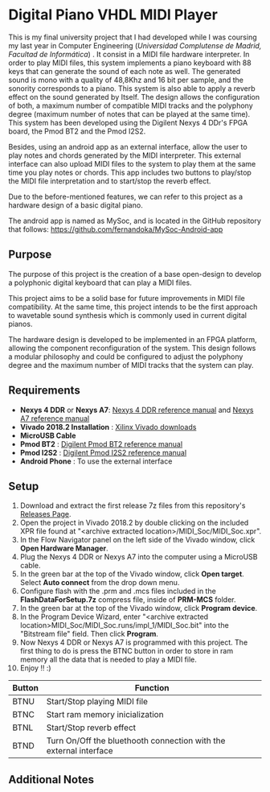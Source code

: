 # Digital Piano VHDL MIDI Player 

This is my final university project that I had developed while I was coursing my last year in Computer Engineering (*Universidad Complutense de Madrid, Facultad de Informática*) . It consist in a MIDI file hardware interpreter. In order to play MIDI files, this system implements a piano keyboard with 88 keys that can generate the sound of each note as well. The generated sound is mono with a quality of 48,8Khz and 16 bit per sample, and the sonority corresponds to a piano. This system is also able to apply a reverb effect on the sound generated by Itself. The design allows the configuration of both, a maximum number of compatible MIDI tracks and the polyphony degree (maximum number of notes that can be played at the same time). This system has been developed using the Digilent Nexys 4 DDr's FPGA board, the Pmod BT2 and the Pmod I2S2.

Besides, using an android app as an external interface, allow the user to play notes and chords generated by the MIDI interpreter. This external interface can also upload MIDI files to the system to play them at the same time you play notes or chords. This app includes two buttons to play/stop the MIDI file interpretation and to start/stop the reverb effect. 

Due to the before-mentioned features, we can refer to this project as a hardware design of a basic digital piano.

The android app is named as MySoc, and is located in the GitHub repository that follows: https://github.com/fernandoka/MySoc-Android-app


## Purpose

The purpose of this project is the creation of a base open-design to develop a polyphonic digital keyboard that can play a MIDI files. 

This project aims to be a solid base for future improvements in MIDI file compatibility. At the same time, this project intends to be the first approach to wavetable sound synthesis which is commonly used in current digital pianos. 

The hardware design is developed to be implemented in an FPGA platform, allowing the component reconfiguration of the system. This design follows a modular philosophy and could be configured to adjust the polyphony degree and the maximum number of MIDI tracks that the system can play.

## Requirements

* **Nexys 4 DDR** or **Nexys A7**: [Nexys 4 DDR reference manual](https://reference.digilentinc.com/reference/programmable-logic/nexys-4-ddr/start) and [Nexys A7 reference manual](https://reference.digilentinc.com/reference/programmable-logic/nexys-a7/start)
* **Vivado 2018.2 Installation** : [Xilinx Vivado downloads](https://www.xilinx.com/support/download/index.html/content/xilinx/en/downloadNav/vivado-design-tools/archive.html)
* **MicroUSB Cable**
* **Pmod BT2** : [Digilent Pmod BT2 reference manual](https://reference.digilentinc.com/reference/pmod/pmodbt2/reference-manual?redirect=1)
* **Pmod I2S2** : [Digilent Pmod I2S2 reference manual](https://reference.digilentinc.com/reference/pmod/pmodi2s2/reference-manual)
* **Android Phone** : To use the external interface

## Setup

1. Download and extract the first release 7z files from this repository's [Releases Page](https://github.com/fernandoka/Digital-Piano-VHDL-MIDI-Player/releases).
2. Open the project in Vivado 2018.2 by double clicking on the included XPR file found at "\<archive extracted location\>/MIDI_Soc/MIDI_Soc.xpr".
3. In the Flow Navigator panel on the left side of the Vivado window, click **Open Hardware Manager**.
4. Plug the Nexys 4 DDR or Nexys A7 into the computer using a MicroUSB cable.
6. In the green bar at the top of the Vivado window, click **Open target**. Select **Auto connect** from the drop down menu.
7. Configure flash with the .prm and .mcs files included in the **FlashDataForSetup.7z** compress file, inside of **PRM-MCS** folder.
8. In the green bar at the top of the Vivado window, click **Program device**.
9. In the Program Device Wizard, enter "\<archive extracted location\>MIDI_Soc/MIDI_Soc.runs/impl_1/MIDI_Soc.bit" into the "Bitstream file" field. Then click **Program**.
10. Now Nexys 4 DDR or Nexys A7 is programmed with this project. The first thing to do is press the BTNC button in order to store in ram memory all the data that is needed to play a MIDI file.
11. Enjoy !! :)

| Button | Function                                                          |
| ------ | ----------------------------------------------------------------- |
| BTNU   | Start/Stop playing MIDI file 									 |
| BTNC   | Start ram memory inicialization                                   |                                    
| BTNL   | Start/Stop reverb effect		                                     |
| BTND   | Turn On/Off the bluethooth connection with the external interface 						 |

## Additional Notes



